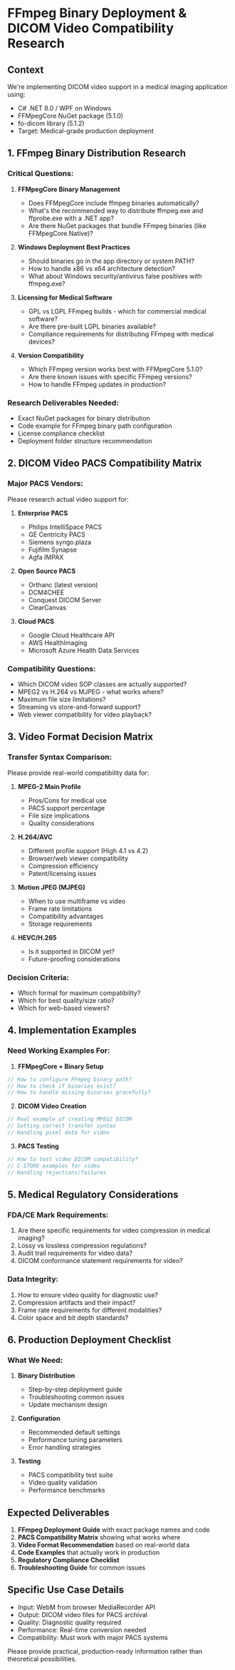 # FFmpeg Binary Deployment & DICOM Video Compatibility Research

## Context
We're implementing DICOM video support in a medical imaging application using:
- C# .NET 8.0 / WPF on Windows
- FFMpegCore NuGet package (5.1.0)
- fo-dicom library (5.1.2)
- Target: Medical-grade production deployment

## 1. FFmpeg Binary Distribution Research

### Critical Questions:
1. **FFMpegCore Binary Management**
   - Does FFMpegCore include ffmpeg binaries automatically?
   - What's the recommended way to distribute ffmpeg.exe and ffprobe.exe with a .NET app?
   - Are there NuGet packages that bundle FFmpeg binaries (like FFMpegCore.Native)?

2. **Windows Deployment Best Practices**
   - Should binaries go in the app directory or system PATH?
   - How to handle x86 vs x64 architecture detection?
   - What about Windows security/antivirus false positives with ffmpeg.exe?

3. **Licensing for Medical Software**
   - GPL vs LGPL FFmpeg builds - which for commercial medical software?
   - Are there pre-built LGPL binaries available?
   - Compliance requirements for distributing FFmpeg with medical devices?

4. **Version Compatibility**
   - Which FFmpeg version works best with FFMpegCore 5.1.0?
   - Are there known issues with specific FFmpeg versions?
   - How to handle FFmpeg updates in production?

### Research Deliverables Needed:
- Exact NuGet packages for binary distribution
- Code example for FFmpeg binary path configuration
- License compliance checklist
- Deployment folder structure recommendation

## 2. DICOM Video PACS Compatibility Matrix

### Major PACS Vendors:
Please research actual video support for:

1. **Enterprise PACS**
   - Philips IntelliSpace PACS
   - GE Centricity PACS
   - Siemens syngo.plaza
   - Fujifilm Synapse
   - Agfa IMPAX

2. **Open Source PACS**
   - Orthanc (latest version)
   - DCM4CHEE
   - Conquest DICOM Server
   - ClearCanvas

3. **Cloud PACS**
   - Google Cloud Healthcare API
   - AWS HealthImaging
   - Microsoft Azure Health Data Services

### Compatibility Questions:
- Which DICOM video SOP classes are actually supported?
- MPEG2 vs H.264 vs MJPEG - what works where?
- Maximum file size limitations?
- Streaming vs store-and-forward support?
- Web viewer compatibility for video playback?

## 3. Video Format Decision Matrix

### Transfer Syntax Comparison:
Please provide real-world compatibility data for:

1. **MPEG-2 Main Profile**
   - Pros/Cons for medical use
   - PACS support percentage
   - File size implications
   - Quality considerations

2. **H.264/AVC**
   - Different profile support (High 4.1 vs 4.2)
   - Browser/web viewer compatibility
   - Compression efficiency
   - Patent/licensing issues

3. **Motion JPEG (MJPEG)**
   - When to use multiframe vs video
   - Frame rate limitations
   - Compatibility advantages
   - Storage requirements

4. **HEVC/H.265**
   - Is it supported in DICOM yet?
   - Future-proofing considerations

### Decision Criteria:
- Which format for maximum compatibility?
- Which for best quality/size ratio?
- Which for web-based viewers?

## 4. Implementation Examples

### Need Working Examples For:

1. **FFMpegCore + Binary Setup**
```csharp
// How to configure FFmpeg binary path?
// How to check if binaries exist?
// How to handle missing binaries gracefully?
```

2. **DICOM Video Creation**
```csharp
// Real example of creating MPEG2 DICOM
// Setting correct transfer syntax
// Handling pixel data for video
```

3. **PACS Testing**
```csharp
// How to test video DICOM compatibility?
// C-STORE examples for video
// Handling rejections/failures
```

## 5. Medical Regulatory Considerations

### FDA/CE Mark Requirements:
1. Are there specific requirements for video compression in medical imaging?
2. Lossy vs lossless compression regulations?
3. Audit trail requirements for video data?
4. DICOM conformance statement requirements for video?

### Data Integrity:
1. How to ensure video quality for diagnostic use?
2. Compression artifacts and their impact?
3. Frame rate requirements for different modalities?
4. Color space and bit depth standards?

## 6. Production Deployment Checklist

### What We Need:
1. **Binary Distribution**
   - Step-by-step deployment guide
   - Troubleshooting common issues
   - Update mechanism design

2. **Configuration**
   - Recommended default settings
   - Performance tuning parameters
   - Error handling strategies

3. **Testing**
   - PACS compatibility test suite
   - Video quality validation
   - Performance benchmarks

## Expected Deliverables

1. **FFmpeg Deployment Guide** with exact package names and code
2. **PACS Compatibility Matrix** showing what works where
3. **Video Format Recommendation** based on real-world data
4. **Code Examples** that actually work in production
5. **Regulatory Compliance Checklist**
6. **Troubleshooting Guide** for common issues

## Specific Use Case Details
- Input: WebM from browser MediaRecorder API
- Output: DICOM video files for PACS archival
- Quality: Diagnostic quality required
- Performance: Real-time conversion needed
- Compatibility: Must work with major PACS systems

Please provide practical, production-ready information rather than theoretical possibilities.